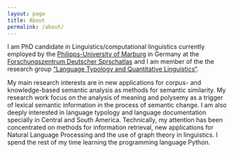 ```yaml
---
layout: page
title: About
permalink: /about/
---
```



I am PhD candidate in Linguistics/computational linguistics currently employed by the [Philipps-University of Marburg](http://www.uni-marburg.de/) in Germany at the [Forschungszentrum Deutscher Sprschatlas](http://www.uni-marburg.de/fb09/dsa) and I am  member of the the research group [“Language Typology and Quantitative Linguistics“](https://www.uni-marburg.de/fb09/igs/arbeitsgruppen/typology?set_language=en).

My main research interests are in new applications for corpus- and knowledge-based semantic analysis as methods for semantic similarity. My research work focus on the analysis of meaning and polysemy as a trigger of lexical semantic information in the process of semantic change. I am also deeply interested in language typology and language documentation specially in Central and South America. Technically, my attention has been concentrated on methods for information retrieval, new applications for Natural Language Processing and the use of graph theory in linguistics. I spend the rest of my time learning the programming language Python.


